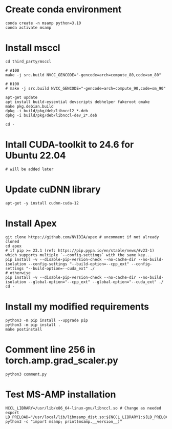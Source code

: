 # Create conda environment
```
conda create -n msamp python=3.10
conda activate msamp
```


# Install msccl

```
cd third_party/msccl

# A100
make -j src.build NVCC_GENCODE="-gencode=arch=compute_80,code=sm_80"

# H100
# make -j src.build NVCC_GENCODE="-gencode=arch=compute_90,code=sm_90"

apt-get update
apt install build-essential devscripts debhelper fakeroot cmake
make pkg.debian.build
dpkg -i build/pkg/deb/libnccl2_*.deb
dpkg -i build/pkg/deb/libnccl-dev_2*.deb

cd -
```


# Intall CUDA-toolkit to 24.6 for Ubuntu 22.04
```
# will be added later
```


# Update cuDNN library
```
apt-get -y install cudnn-cuda-12
```


# Install Apex
```
git clone https://github.com/NVIDIA/apex # uncomment if not already cloned
cd apex
# if pip >= 23.1 (ref: https://pip.pypa.io/en/stable/news/#v23-1) which supports multiple `--config-settings` with the same key... 
pip install -v --disable-pip-version-check --no-cache-dir --no-build-isolation --config-settings "--build-option=--cpp_ext" --config-settings "--build-option=--cuda_ext" ./
# otherwise
pip install -v --disable-pip-version-check --no-cache-dir --no-build-isolation --global-option="--cpp_ext" --global-option="--cuda_ext" ./
cd -
```


# Install my modified requirements
```
python3 -m pip install --upgrade pip
python3 -m pip install .
make postinstall
```


# Comment line 256 in torch.amp.grad_scaler.py
```
python3 comment.py
```


# Test MS-AMP installation
```
NCCL_LIBRARY=/usr/lib/x86_64-linux-gnu/libnccl.so # Change as needed
export LD_PRELOAD="/usr/local/lib/libmsamp_dist.so:${NCCL_LIBRARY}:${LD_PRELOAD}"
python3 -c "import msamp; print(msamp.__version__)"
```

